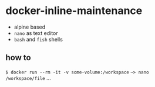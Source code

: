 docker-inline-maintenance
===

* alpine based
* `nano` as text editor
* `bash` and `fish` shells

## how to

`$ docker run --rm -it -v some-volume:/workspace`
`~> nano /workspace/file`
...
